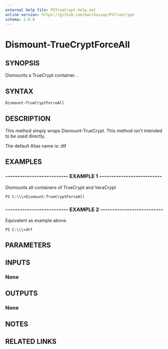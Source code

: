 ```yaml
---
external help file: PSTrueCrypt-help.xml
online version: https://github.com/marckassay/PSTrueCrypt
schema: 2.0.0
---
```


# Dismount-TrueCryptForceAll

## SYNOPSIS
Dismounts a TrueCrypt container. 
.

## SYNTAX

```
Dismount-TrueCryptForceAll
```

## DESCRIPTION
This method simply wraps Dismount-TrueCrypt. 
This method isn't intended to be used directly.

The default Alias name is: dtf

## EXAMPLES

### -------------------------- EXAMPLE 1 --------------------------
Dismounts all containers of TrueCrypt and VeraCrypt
```
PS C:\\\>Dismount-TrueCryptForceAll
```


### -------------------------- EXAMPLE 2 --------------------------
Equivalent as example above.
```
PS C:\\\>dtf
```


## PARAMETERS

## INPUTS

### None

## OUTPUTS

### None

## NOTES

## RELATED LINKS


